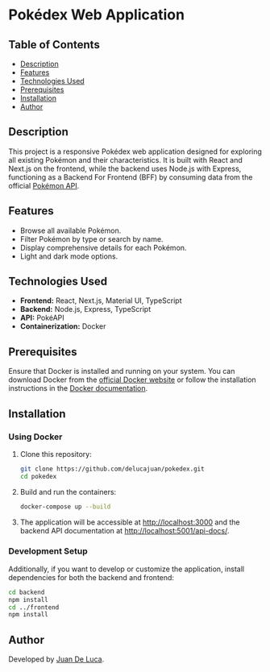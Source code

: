 # Pokédex Web Application

## Table of Contents

- [Description](#description)
- [Features](#features)
- [Technologies Used](#technologies-used)
- [Prerequisites](#prerequisites)
- [Installation](#installation)
- [Author](#author)

## Description

This project is a responsive Pokédex web application designed for exploring all existing Pokémon and their characteristics. It is built with React and Next.js on the frontend, while the backend uses Node.js with Express, functioning as a Backend For Frontend (BFF) by consuming data from the official [Pokémon API](https://pokeapi.co/).

## Features

- Browse all available Pokémon.
- Filter Pokémon by type or search by name.
- Display comprehensive details for each Pokémon.
- Light and dark mode options.

## Technologies Used

- **Frontend:** React, Next.js, Material UI, TypeScript
- **Backend:** Node.js, Express, TypeScript
- **API:** PokéAPI
- **Containerization:** Docker

## Prerequisites

Ensure that Docker is installed and running on your system. You can download Docker from the [official Docker website](https://www.docker.com/products/docker-desktop) or follow the installation instructions in the [Docker documentation](https://docs.docker.com/get-docker/).

## Installation

### Using Docker

1. Clone this repository:

   ```bash
   git clone https://github.com/delucajuan/pokedex.git
   cd pokedex
   ```

2. Build and run the containers:

   ```bash
   docker-compose up --build
   ```

3. The application will be accessible at [http://localhost:3000](http://localhost:3000) and the backend API documentation at [http://localhost:5001/api-docs/](http://localhost:5001/api-docs/).

### Development Setup

Additionally, if you want to develop or customize the application, install dependencies for both the backend and frontend:

```bash
cd backend
npm install
cd ../frontend
npm install
```

## Author

Developed by [Juan De Luca](https://github.com/delucajuan).
